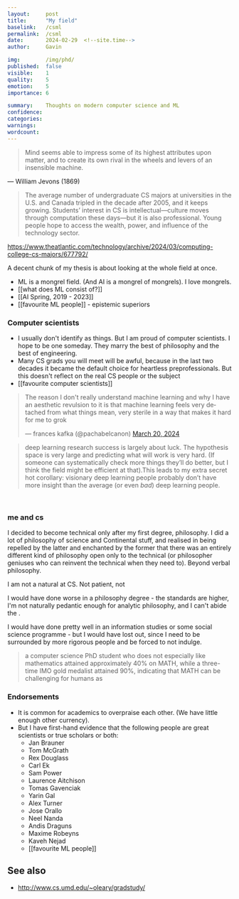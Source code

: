 ```yaml
---
layout:     post
title:      "My field"
baselink:   /csml
permalink:  /csml
date:       2024-02-29  <!--site.time-->
author:     Gavin

img:        /img/phd/
published:  false
visible:    1
quality:    5
emotion:    5
importance: 6

summary:    Thoughts on modern computer science and ML
confidence: 
categories: 
warnings:   
wordcount:      
---
```



>  Mind seems able to impress some of its highest attributes upon matter, and to create its own rival in the wheels and levers of an insensible machine.

― William Jevons (1869)


> The average number of undergraduate CS majors at universities in the U.S. and Canada tripled in the decade after 2005, and it keeps growing. Students’ interest in CS is intellectual—culture moves through computation these days—but it is also professional. Young people hope to access the wealth, power, and influence of the technology sector.

https://www.theatlantic.com/technology/archive/2024/03/computing-college-cs-majors/677792/



A decent chunk of my thesis is about looking at the whole field at once.

- ML is a mongrel field. (And AI is a mongrel of mongrels). I love mongrels.
- [[what does ML consist of?]]
- [[AI Spring, 2019 - 2023]]
- [[favourite ML people]] - epistemic superiors


### Computer scientists

- I usually don't identify as things. But I am proud of computer scientists. I hope to be one someday. They marry the best of philosophy and the best of engineering.
- Many CS grads you will meet will be awful, because in the last two decades it became the default choice for heartless preprofessionals. But this doesn't reflect on the real CS people or the subject
- [[favourite computer scientists]]




<blockquote class="twitter-tweet"><p lang="en" dir="ltr">The reason I don&#39;t really understand machine learning and why I have an aesthetic revulsion to it is that machine learning feels very detached from what things mean, very sterile in a way that makes it hard for me to grok</p>&mdash; frances kafka (@pachabelcanon) <a href="https://twitter.com/pachabelcanon/status/1770472947712684492?ref_src=twsrc%5Etfw">March 20, 2024</a></blockquote> <script async src="https://platform.twitter.com/widgets.js" charset="utf-8"></script> 


> deep learning research success is largely about luck. The hypothesis space is very large and predicting what will work is very hard. (If someone can systematically check more things they’ll do better, but I think the field might be efficient at that).This leads to my extra secret hot corollary: visionary deep learning people probably don’t have more insight than the average (or even *bad*) deep learning people.


<br>

### me and cs
 
I decided to become technical only after my first degree, philosophy. I did a lot of philosophy of science and Continental stuff, and realised in being repelled by the latter and enchanted by the former that there was an entirely different kind of philosophy open only to the technical (or philosopher geniuses who can reinvent the technical when they need to). Beyond verbal philosophy.

I am not a natural at CS. Not patient, not 

I would have done worse in a philosophy degree - the standards are higher, I'm not naturally pedantic enough for analytic philosophy, and I can't abide the .

I would have done pretty well in an information studies or some social science programme - but I would have lost out, since I need to be surrounded by more rigorous people and be forced to not indulge.

<!-- https://davidstutz.de/thoughts-on-academia-and-industry-in-machine-learning-research/ -->


> a computer science PhD student who does not especially like mathematics attained approximately 40% on MATH, while a three-time IMO gold medalist attained 90%, indicating that MATH can be challenging for humans as




### Endorsements

- It is common for academics to overpraise each other. (We have little enough other currency). 
- But I have first-hand evidence that the following people are great scientists or true scholars or both:
    - Jan Brauner
    - Tom McGrath
    - Rex Douglass
    - Carl Ek
    - Sam Power
    - Laurence Aitchison
    - Tomas Gavenciak
    - Yarin Gal
    - Alex Turner
    - Jose Orallo
    - Neel Nanda
    - Andis Draguns
    - Maxime Robeyns
    - Kaveh Nejad 
    - [[favourite ML people]]



## See also

* http://www.cs.umd.edu/~oleary/gradstudy/